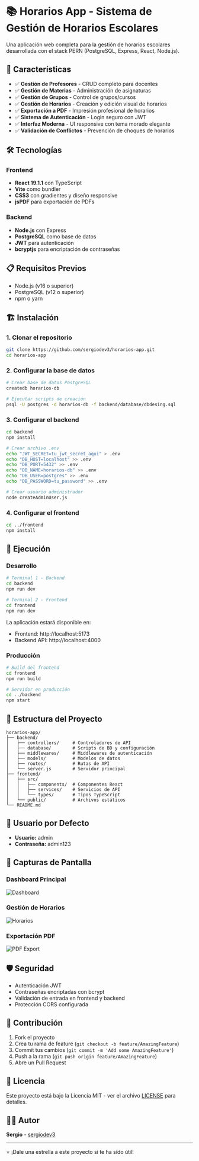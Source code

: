 # 📚 Horarios App - Sistema de Gestión de Horarios Escolares

Una aplicación web completa para la gestión de horarios escolares desarrollada con el stack PERN (PostgreSQL, Express, React, Node.js).

## 🚀 Características

- ✅ **Gestión de Profesores** - CRUD completo para docentes
- ✅ **Gestión de Materias** - Administración de asignaturas
- ✅ **Gestión de Grupos** - Control de grupos/cursos
- ✅ **Gestión de Horarios** - Creación y edición visual de horarios
- ✅ **Exportación a PDF** - Impresión profesional de horarios
- ✅ **Sistema de Autenticación** - Login seguro con JWT
- ✅ **Interfaz Moderna** - UI responsive con tema morado elegante
- ✅ **Validación de Conflictos** - Prevención de choques de horarios

## 🛠️ Tecnologías

### Frontend
- **React 19.1.1** con TypeScript
- **Vite** como bundler
- **CSS3** con gradientes y diseño responsive
- **jsPDF** para exportación de PDFs

### Backend
- **Node.js** con Express
- **PostgreSQL** como base de datos
- **JWT** para autenticación
- **bcryptjs** para encriptación de contraseñas

## 📋 Requisitos Previos

- Node.js (v16 o superior)
- PostgreSQL (v12 o superior)
- npm o yarn

## 🏗️ Instalación

### 1. Clonar el repositorio
```bash
git clone https://github.com/sergiodev3/horarios-app.git
cd horarios-app
```

### 2. Configurar la base de datos
```bash
# Crear base de datos PostgreSQL
createdb horarios-db

# Ejecutar scripts de creación
psql -U postgres -d horarios-db -f backend/database/dbdesing.sql
```

### 3. Configurar el backend
```bash
cd backend
npm install

# Crear archivo .env
echo "JWT_SECRET=tu_jwt_secret_aqui" > .env
echo "DB_HOST=localhost" >> .env
echo "DB_PORT=5432" >> .env
echo "DB_NAME=horarios-db" >> .env
echo "DB_USER=postgres" >> .env
echo "DB_PASSWORD=tu_password" >> .env

# Crear usuario administrador
node createAdminUser.js
```

### 4. Configurar el frontend
```bash
cd ../frontend
npm install
```

## 🚀 Ejecución

### Desarrollo
```bash
# Terminal 1 - Backend
cd backend
npm run dev

# Terminal 2 - Frontend
cd frontend
npm run dev
```

La aplicación estará disponible en:
- Frontend: http://localhost:5173
- Backend API: http://localhost:4000

### Producción
```bash
# Build del frontend
cd frontend
npm run build

# Servidor en producción
cd ../backend
npm start
```

## 📁 Estructura del Proyecto

```
horarios-app/
├── backend/
│   ├── controllers/     # Controladores de API
│   ├── database/        # Scripts de BD y configuración
│   ├── middlewares/     # Middlewares de autenticación
│   ├── models/          # Modelos de datos
│   ├── routes/          # Rutas de API
│   └── server.js        # Servidor principal
├── frontend/
│   ├── src/
│   │   ├── components/  # Componentes React
│   │   ├── services/    # Servicios de API
│   │   └── types/       # Tipos TypeScript
│   └── public/          # Archivos estáticos
└── README.md
```

## 🔐 Usuario por Defecto

- **Usuario:** admin
- **Contraseña:** admin123

## 📱 Capturas de Pantalla

### Dashboard Principal
![Dashboard](docs/dashboard.png)

### Gestión de Horarios
![Horarios](docs/horarios.png)

### Exportación PDF
![PDF Export](docs/pdf-export.png)

## 🛡️ Seguridad

- Autenticación JWT
- Contraseñas encriptadas con bcrypt
- Validación de entrada en frontend y backend
- Protección CORS configurada

## 🤝 Contribución

1. Fork el proyecto
2. Crea tu rama de feature (`git checkout -b feature/AmazingFeature`)
3. Commit tus cambios (`git commit -m 'Add some AmazingFeature'`)
4. Push a la rama (`git push origin feature/AmazingFeature`)
5. Abre un Pull Request

## 📄 Licencia

Este proyecto está bajo la Licencia MIT - ver el archivo [LICENSE](LICENSE) para detalles.

## 👨‍💻 Autor

**Sergio** - [sergiodev3](https://github.com/sergiodev3)

---

⭐ ¡Dale una estrella a este proyecto si te ha sido útil!